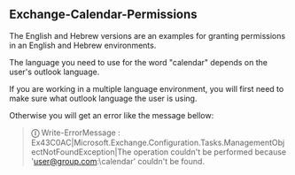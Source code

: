 ## Exchange-Calendar-Permissions

The English and Hebrew versions are an examples for granting permissions in an English and Hebrew environments.

The language you need to use for the word "calendar" depends on the user's outlook language.

If you are working in a multiple language environment, you will first need to make sure what outlook language the user is using.

Otherwise you will get an error like the message bellow: 

> **&#9432;** Write-ErrorMessage : Ex43C0AC|Microsoft.Exchange.Configuration.Tasks.ManagementObjectNotFoundException|The operation couldn't be 
performed because 'user@group.com:\calendar' couldn't be found.

